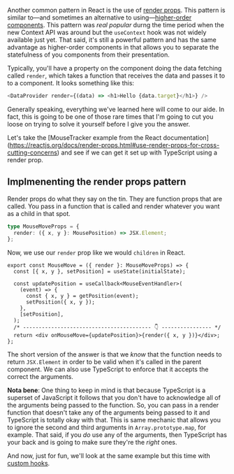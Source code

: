 Another common pattern in React is the use of [render props](https://reactjs.org/docs/render-props.html). This pattern is similar to—and sometimes an alternative to using—[higher-order components](Higher-order%20components.md). This pattern was *real popular* durng the time period when the new Context API was around but the `useContext` hook was not widely available just yet. That said, it's still a powerful pattern and has the same advantage as higher-order components in that allows you to separate the statefulness of you components from their presentation.

Typically, you'll have a property on the component doing the data fetching called `render`, which takes a function that receives the data and passes it to to a component. It looks something like this:

````ts
<DataProvider render={(data) => <h1>Hello {data.target}</h1>} />
````

Generally speaking, everything we've learned here will come to our aide. In fact, this is going to be one of those rare times that I'm going to cut you loose on trying to solve it yourself before I give you the answer.

Let's take the \[MouseTracker example from the React documentation\] (https://reactjs.org/docs/render-props.html#use-render-props-for-cross-cutting-concerns) and see if we can get it set up with TypeScript using a render prop.

## Implmenenting the render props pattern

Render props do what they say on the tin. They are function props that are called. You pass in a function that is called and render whatever you want as a child in that spot.

````ts
type MouseMoveProps = {
  render: ({ x, y }: MousePosition) => JSX.Element;
};
````

Now, we use our `render` prop like we would `children` in React.

````tsx
export const MouseMove = ({ render }: MouseMoveProps) => {
  const [{ x, y }, setPosition] = useState(initialState);

  const updatePosition = useCallback<MouseEventHandler>(
    (event) => {
      const { x, y } = getPosition(event);
      setPosition({ x, y });
    },
    [setPosition],
  );
  /* ----------------------------------------- 👇 ---------------- */
  return <div onMouseMove={updatePosition}>{render({ x, y })}</div>;
};
````

The short version of the answer is that we *know* that the function needs to return `JSX.Element` in order to be valid when it's called in the parent component. We can also use TypeScript to enforce that it accepts the correct the arguments.

**Nota bene**: One thing to keep in mind is that because TypeScript is a superset of JavaScript it follows that you don't have to acknowledge all of the arguments being passed to the function. So, you can pass in a render function that doesn't take any of the arguments being passed to it and TypeScript is totally okay with that. This is same mechanic that allows you to ignore the second and third arguments in `Array.prototype.map`, for example. That said, if you *do* use any of the arguments, then TypeScript has your back and is going to make sure they're the *right* ones.

And now, just for fun, we'll look at the same example but this time with [custom hooks](Custom%20hooks.md).
